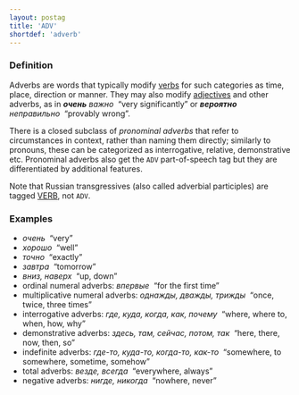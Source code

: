 ```yaml
---
layout: postag
title: 'ADV'
shortdef: 'adverb'
---
```


### Definition

Adverbs are words that typically modify [verbs](VERB) for such
categories as time, place, direction or manner. They may also modify
[adjectives](ADJ) and other adverbs, as in _<b>очень</b> важно&nbsp;_ “very significantly” or
_<b>вероятно</b> неправильно&nbsp;_ “provably wrong”.

There is a closed subclass of _pronominal adverbs_ that refer to
circumstances in context, rather than naming them directly; similarly
to pronouns, these can be categorized as interrogative, relative,
demonstrative etc. Pronominal adverbs also get the `ADV`
part-of-speech tag but they are differentiated by additional features.

Note that Russian transgressives (also called adverbial participles)
are tagged [VERB](), not `ADV`.

### Examples

- _очень&nbsp;_ “very”
- _хорошо&nbsp;_ “well”
- _точно&nbsp;_ “exactly”
- _завтра&nbsp;_ “tomorrow”
- _вниз, наверх&nbsp;_ “up, down”
- ordinal numeral adverbs: _впервые&nbsp;_ “for the first time”
- multiplicative numeral adverbs: _однажды, дважды, трижды&nbsp;_ “once, twice, three times”
- interrogative adverbs: _где, куда, когда, как, почему&nbsp;_ “where, where to, when, how, why”
- demonstrative adverbs: _здесь, там, сейчас, потом, так&nbsp;_ “here, there, now, then, so”
- indefinite adverbs: _где-то, куда-то, когда-то, как-то&nbsp;_ “somewhere, to somewhere, sometime, somehow”
- total adverbs: _везде, всегда&nbsp;_ “everywhere, always”
- negative adverbs: _нигде, никогда&nbsp;_ “nowhere, never”
<!-- Interlanguage links updated Út 9. května 2023, 20:03:23 CEST -->
